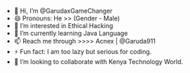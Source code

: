 - 👋 Hi, I’m @GarudaxGameChanger
- 😄 Pronouns: He >> (Gender - Male)
- 👀 I’m interested in Ethical Hacking
- 🌱 I’m currently learning Java Language
- 📫 Reach me through >>>> Acnex | @Garuda911
- ⚡ Fun fact: I am too lazy but serious for coding.
- 💞️ I’m looking to collaborate with Kenya Technology World.

<!---
GarudaxGameChanger/GarudaxGameChanger is a ✨ special ✨ repository because its `README.md` (this file) appears on your GitHub profile.
You can click the Preview link to take a look at your changes.
--->
